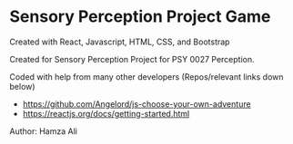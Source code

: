 # Sensory Perception Project Game 
Created with React, Javascript, HTML, CSS, and Bootstrap

Created for Sensory Perception Project for PSY 0027 Perception.

Coded with help from many other developers (Repos/relevant links down below)
- https://github.com/Angelord/js-choose-your-own-adventure
- https://reactjs.org/docs/getting-started.html

Author: Hamza Ali